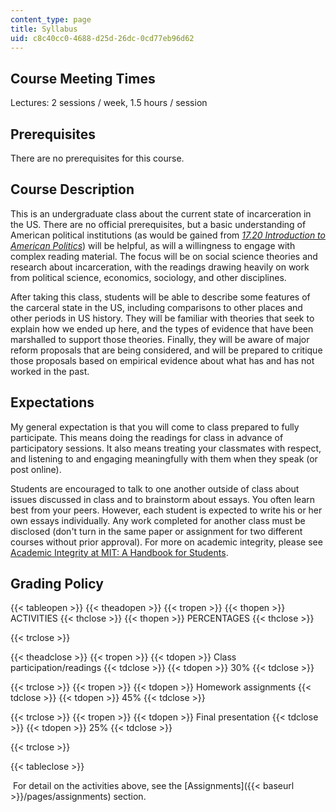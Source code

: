 ```yaml
---
content_type: page
title: Syllabus
uid: c8c40cc0-4688-d25d-26dc-0cd77eb96d62
---
```


Course Meeting Times 
---------------------

Lectures: 2 sessions / week, 1.5 hours / session

Prerequisites
-------------

There are no prerequisites for this course.

Course Description
------------------

This is an undergraduate class about the current state of incarceration in the US. There are no official prerequisites, but a basic understanding of American political institutions (as would be gained from _[17.20 Introduction to American Politics](/courses/17-20-introduction-to-american-politics-spring-2013/)_) will be helpful, as will a willingness to engage with complex reading material. The focus will be on social science theories and research about incarceration, with the readings drawing heavily on work from political science, economics, sociology, and other disciplines.

After taking this class, students will be able to describe some features of the carceral state in the US, including comparisons to other places and other periods in US history. They will be familiar with theories that seek to explain how we ended up here, and the types of evidence that have been marshalled to support those theories. Finally, they will be aware of major reform proposals that are being considered, and will be prepared to critique those proposals based on empirical evidence about what has and has not worked in the past.

Expectations
------------

My general expectation is that you will come to class prepared to fully participate. This means doing the readings for class in advance of participatory sessions. It also means treating your classmates with respect, and listening to and engaging meaningfully with them when they speak (or post online).

Students are encouraged to talk to one another outside of class about issues discussed in class and to brainstorm about essays. You often learn best from your peers. However, each student is expected to write his or her own essays individually. Any work completed for another class must be disclosed (don't turn in the same paper or assignment for two different courses without prior approval). For more on academic integrity, please see [Academic Integrity at MIT: A Handbook for Students](http://integrity.mit.edu/). 

Grading Policy
--------------

{{< tableopen >}}
{{< theadopen >}}
{{< tropen >}}
{{< thopen >}}
ACTIVITIES
{{< thclose >}}
{{< thopen >}}
PERCENTAGES
{{< thclose >}}

{{< trclose >}}

{{< theadclose >}}
{{< tropen >}}
{{< tdopen >}}
Class participation/readings
{{< tdclose >}}
{{< tdopen >}}
30%
{{< tdclose >}}

{{< trclose >}}
{{< tropen >}}
{{< tdopen >}}
Homework assignments
{{< tdclose >}}
{{< tdopen >}}
45%
{{< tdclose >}}

{{< trclose >}}
{{< tropen >}}
{{< tdopen >}}
Final presentation
{{< tdclose >}}
{{< tdopen >}}
25%
{{< tdclose >}}

{{< trclose >}}

{{< tableclose >}}

 For detail on the activities above, see the [Assignments]({{< baseurl >}}/pages/assignments) section.